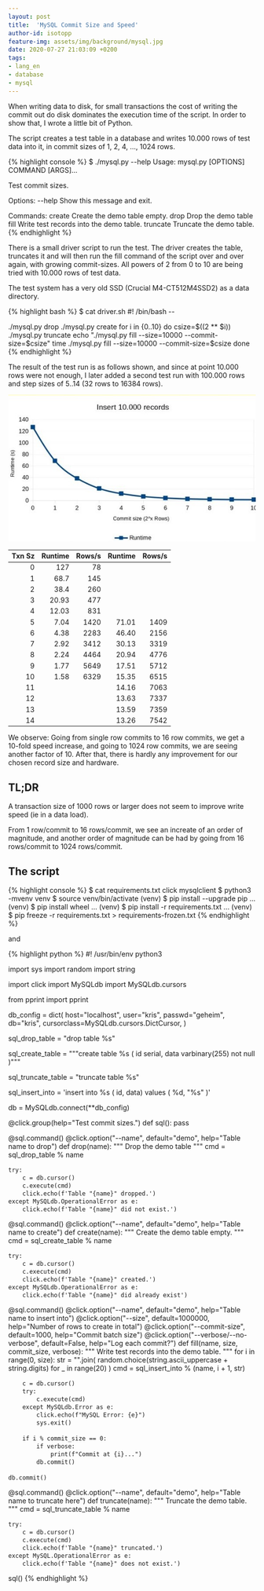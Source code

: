 ```yaml
---
layout: post
title:  'MySQL Commit Size and Speed'
author-id: isotopp
feature-img: assets/img/background/mysql.jpg
date: 2020-07-27 21:03:09 +0200
tags:
- lang_en
- database
- mysql
---
```

When writing data to disk, for small transactions the cost of writing the
commit out do disk dominates the execution time of the script. In order to
show that, I wrote a little bit of Python.

The script creates a test table in a database and writes 10.000 rows of test
data into it, in commit sizes of 1, 2, 4, ..., 1024 rows.

{% highlight console %}
$ ./mysql.py --help
Usage: mysql.py [OPTIONS] COMMAND [ARGS]...

  Test commit sizes.

Options:
  --help  Show this message and exit.

Commands:
  create    Create the demo table empty.
  drop      Drop the demo table
  fill      Write test records into the demo table.
  truncate  Truncate the demo table.
{% endhighlight %}

There is a small driver script to run the test. The driver creates the
table, truncates it and will then run the fill command of the script over
and over again, with growing commit-sizes. All powers of 2 from 0 to 10 are
being tried with 10.000 rows of test data.

The test system has a very old SSD (Crucial M4-CT512M4SSD2) as a data
directory.

{% highlight bash %}
$ cat driver.sh
#! /bin/bash --

./mysql.py drop
./mysql.py create
for i in {0..10}
do
        csize=$((2 ** $i))
        ./mysql.py truncate
        echo "./mysql.py fill --size=10000 --commit-size=$csize"
        time ./mysql.py fill --size=10000 --commit-size=$csize
done
{% endhighlight %}

The result of the test run is as follows shown, and since at point 10.000
rows were not enough, I later added a second test run with 100.000 rows and
step sizes of 5..14 (32 rows to 16384 rows).

![](/uploads/2020/07/transactions-benchmark.jpg)

| Txn Sz | Runtime | Rows/s | Runtime | Rows/s  |
| -----: | ------: | -----: | ------: | ------: |
|      0 | 127     | 78     |         |         |
|      1 | 68.7    | 145    |         |         |
|      2 | 38.4    | 260    |         |         |
|      3 | 20.93   | 477    |         |         |
|      4 | 12.03   | 831    |         |         |
|      5 |  7.04   | 1420   |   71.01 | 1409    |
|      6 |  4.38   | 2283   |   46.40 | 2156    |
|      7 |  2.92   | 3412   |   30.13 | 3319    |
|      8 |  2.24   | 4464   |   20.94 | 4776    |
|      9 |  1.77   | 5649   |   17.51 | 5712    |
|     10 |  1.58   | 6329   |   15.35 | 6515    |
|     11 |         |        |   14.16 | 7063    |
|     12 |         |        |   13.63 | 7337    |
|     13 |         |        |   13.59 | 7359    |
|     14 |         |        |   13.26 | 7542    |

We observe: Going from single row commits to 16 row commits, we get a
10-fold speed increase, and going to 1024 row commits, we are seeing another
factor of 10. After that, there is hardly any improvement for our chosen
record size and hardware.

## TL;DR

A transaction size of 1000 rows or larger does not seem to improve write
speed (ie in a data load).

From 1 row/commit to 16 rows/commit, we see an increate of an order of
magnitude, and another order of magnitude can be had by going from 16
rows/commit to 1024 rows/commit.


## The script

{% highlight console %}
$ cat requirements.txt
click
mysqlclient
$ python3 -mvenv venv
$ source venv/bin/activate
(venv) $ pip install --upgrade pip
...
(venv) $ pip install wheel
...
(venv) $ pip install -r requirements.txt
...
(venv) $ pip freeze -r requirements.txt > requirements-frozen.txt
{% endhighlight %}

and

{% highlight python %}
#! /usr/bin/env python3

import sys
import random
import string

import click
import MySQLdb
import MySQLdb.cursors

from pprint import pprint

db_config = dict(
    host="localhost",
    user="kris",
    passwd="geheim",
    db="kris",
    cursorclass=MySQLdb.cursors.DictCursor,
)

sql_drop_table = "drop table %s"

sql_create_table = """create table %s (
    id serial,
    data varbinary(255) not null
)"""

sql_truncate_table = "truncate table %s"

sql_insert_into = 'insert into %s ( id, data) values ( %d, "%s" )'


db = MySQLdb.connect(**db_config)


@click.group(help="Test commit sizes.")
def sql():
    pass


@sql.command()
@click.option("--name", default="demo", help="Table name to drop")
def drop(name):
    """ Drop the demo table """
    cmd = sql_drop_table % name

    try:
        c = db.cursor()
        c.execute(cmd)
        click.echo(f'Table "{name}" dropped.')
    except MySQLdb.OperationalError as e:
        click.echo(f'Table "{name}" did not exist.')


@sql.command()
@click.option("--name", default="demo", help="Table name to create")
def create(name):
    """ Create the demo table empty. """
    cmd = sql_create_table % name

    try:
        c = db.cursor()
        c.execute(cmd)
        click.echo(f'Table "{name}" created.')
    except MySQLdb.OperationalError as e:
        click.echo(f'Table "{name}" did already exist')


@sql.command()
@click.option("--name", default="demo", help="Table name to insert into")
@click.option("--size", default=1000000, help="Number of rows to create in total")
@click.option("--commit-size", default=1000, help="Commit batch size")
@click.option("--verbose/--no-verbose", default=False, help="Log each commit?")
def fill(name, size, commit_size, verbose):
    """ Write test records into the demo table. """
    for i in range(0, size):
        str = "".join(
            random.choice(string.ascii_uppercase + string.digits) for _ in range(20)
        )
        cmd = sql_insert_into % (name, i + 1, str)

        c = db.cursor()
        try:
            c.execute(cmd)
        except MySQLdb.Error as e:
            click.echo(f"MySQL Error: {e}")
            sys.exit()

        if i % commit_size == 0:
            if verbose:
                print(f"Commit at {i}...")
            db.commit()

    db.commit()


@sql.command()
@click.option("--name", default="demo", help="Table name to truncate here")
def truncate(name):
    """ Truncate the demo table. """
    cmd = sql_truncate_table % name

    try:
        c = db.cursor()
        c.execute(cmd)
        click.echo(f'Table "{name}" truncated.')
    except MySQL.OperationalError as e:
        click.echo(f'Table "{name}" does not exist.')


sql()
{% endhighlight %}
